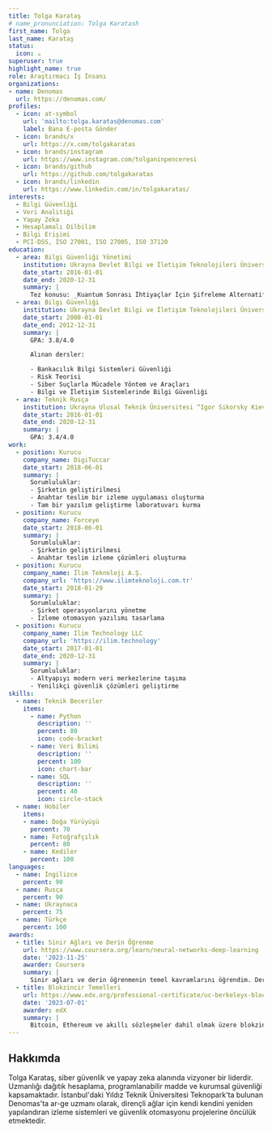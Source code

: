 ```yaml
---
title: Tolga Karataş
# name_pronunciation: Tolga Karatash
first_name: Tolga
last_name: Karataş
status:
  icon: ☕️
superuser: true
highlight_name: true
role: Araştırmacı İş İnsanı
organizations:
- name: Denomas
  url: https://denomas.com/
profiles:
  - icon: at-symbol
    url: 'mailto:tolga.karatas@denomas.com'
    label: Bana E-posta Gönder
  - icon: brands/x
    url: https://x.com/tolgakaratas
  - icon: brands/instagram
    url: https://www.instagram.com/tolganinpenceresi
  - icon: brands/github
    url: https://github.com/tolgakaratas
  - icon: brands/linkedin
    url: https://www.linkedin.com/in/tolgakaratas/
interests:
  - Bilgi Güvenliği
  - Veri Analitiği
  - Yapay Zeka
  - Hesaplamalı Dilbilim
  - Bilgi Erişimi
  - PCI-DSS, ISO 27001, ISO 27005, ISO 37120
education:
  - area: Bilgi Güvenliği Yönetimi
    institution: Ukrayna Devlet Bilgi ve İletişim Teknolojileri Üniversitesi
    date_start: 2016-01-01
    date_end: 2020-12-31
    summary: |
      Tez konusu: _Kuantum Sonrası İhtiyaçlar İçin Şifreleme Alternatif Protokolleri_. Danışman: Prof. Joe Smith. 5 IEEE konferansında bildiri sundu ve 2 Springer dergisinde katkıları yayınlandı.
  - area: Bilgi Güvenliği
    institution: Ukrayna Devlet Bilgi ve İletişim Teknolojileri Üniversitesi
    date_start: 2008-01-01
    date_end: 2012-12-31
    summary: |
      GPA: 3.8/4.0

      Alınan dersler:

      - Bankacılık Bilgi Sistemleri Güvenliği
      - Risk Teorisi
      - Siber Suçlarla Mücadele Yöntem ve Araçları
      - Bilgi ve İletişim Sistemlerinde Bilgi Güvenliği
  - area: Teknik Rusça
    institution: Ukrayna Ulusal Teknik Üniversitesi “Igor Sikorsky Kiev Politeknik Enstitüsü”
    date_start: 2016-01-01
    date_end: 2020-12-31
    summary: |
      GPA: 3.4/4.0
work:
  - position: Kurucu
    company_name: DigiTuccar
    date_start: 2018-06-01
    summary: |
      Sorumluluklar:
      - Şirketin geliştirilmesi
      - Anahtar teslim bir izleme uygulaması oluşturma
      - Tam bir yazılım geliştirme laboratuvarı kurma
  - position: Kurucu
    company_name: Forceye
    date_start: 2018-06-01
    summary: |
      Sorumluluklar:
      - Şirketin geliştirilmesi
      - Anahtar teslim izleme çözümleri oluşturma
  - position: Kurucu
    company_name: İlim Teknoloji A.Ş.
    company_url: 'https://www.ilimteknoloji.com.tr'
    date_start: 2018-01-29
    summary: |
      Sorumluluklar:
      - Şirket operasyonlarını yönetme
      - İzleme otomasyon yazılımı tasarlama
  - position: Kurucu
    company_name: Ilim Technology LLC
    company_url: 'https://ilim.technology'
    date_start: 2017-01-01
    date_end: 2020-12-31
    summary: |
      Sorumluluklar:
      - Altyapıyı modern veri merkezlerine taşıma
      - Yenilikçi güvenlik çözümleri geliştirme
skills:
  - name: Teknik Beceriler
    items:
      - name: Python
        description: ''
        percent: 80
        icon: code-bracket
      - name: Veri Bilimi
        description: ''
        percent: 100
        icon: chart-bar
      - name: SQL
        description: ''
        percent: 40
        icon: circle-stack
  - name: Hobiler
    items:
    - name: Doğa Yürüyüşü
      percent: 70
    - name: Fotoğrafçılık
      percent: 80
    - name: Kediler
      percent: 100
languages:
  - name: İngilizce
    percent: 90
  - name: Rusça
    percent: 90
  - name: Ukraynaca
    percent: 75
  - name: Türkçe
    percent: 100
awards:
  - title: Sinir Ağları ve Derin Öğrenme
    url: https://www.coursera.org/learn/neural-networks-deep-learning
    date: '2023-11-25'
    awarder: Coursera
    summary: |
      Sinir ağları ve derin öğrenmenin temel kavramlarını öğrendim. Derin sinir ağları kurma, eğitme ve dağıtma konusunda uzmanlık kazandım.
  - title: Blokzincir Temelleri
    url: https://www.edx.org/professional-certificate/uc-berkeleyx-blockchain-fundamentals
    date: '2023-07-01'
    awarder: edX
    summary: |
      Bitcoin, Ethereum ve akıllı sözleşmeler dahil olmak üzere blokzincir mekaniğini ve gerçek dünya uygulamalarını öğrendim.
---
```


## Hakkımda

Tolga Karataş, siber güvenlik ve yapay zeka alanında vizyoner bir liderdir. Uzmanlığı dağıtık hesaplama, programlanabilir madde ve kurumsal güvenliği kapsamaktadır. İstanbul'daki Yıldız Teknik Üniversitesi Teknopark'ta bulunan Denomas'ta ar-ge uzmanı olarak, dirençli ağlar için kendi kendini yeniden yapılandıran izleme sistemleri ve güvenlik otomasyonu projelerine öncülük etmektedir.

